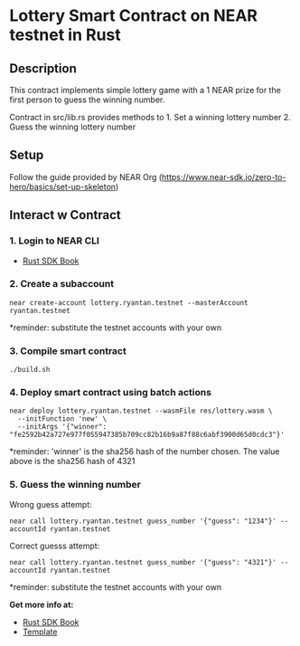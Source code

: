 # Lottery Smart Contract on NEAR testnet in Rust

## Description

This contract implements simple lottery game with a 1 NEAR prize for the first person to guess the winning number. 

Contract in src/lib.rs provides methods to 
    1. Set a winning lottery number 
    2. Guess the winning lottery number

## Setup
Follow the guide provided by NEAR Org (https://www.near-sdk.io/zero-to-hero/basics/set-up-skeleton)

## Interact w Contract
### 1. Login to NEAR CLI 
* [Rust SDK Book](https://www.near-sdk.io/)
### 2. Create a subaccount
```
near create-account lottery.ryantan.testnet --masterAccount ryantan.testnet
```
*reminder: substitute the testnet accounts with your own

### 3. Compile smart contract
```
./build.sh
```
### 4. Deploy smart contract using batch actions
```
near deploy lottery.ryantan.testnet --wasmFile res/lottery.wasm \
  --initFunction 'new' \
  --initArgs '{"winner": "fe2592b42a727e977f055947385b709cc82b16b9a87f88c6abf3900d65d0cdc3"}'
```
*reminder: 'winner' is the sha256 hash of the number chosen. The value above is the sha256 hash of 4321

### 5. Guess the winning number

Wrong guess attempt:
```
near call lottery.ryantan.testnet guess_number '{"guess": "1234"}' --accountId ryantan.testnet
```
Correct guesss attempt:
```
near call lottery.ryantan.testnet guess_number '{"guess": "4321"}' --accountId ryantan.testnet
```
*reminder: substitute the testnet accounts with your own

**Get more info at:**
* [Rust SDK Book](https://www.near-sdk.io/)
* [Template](https://github.com/near-examples/rust-template)
